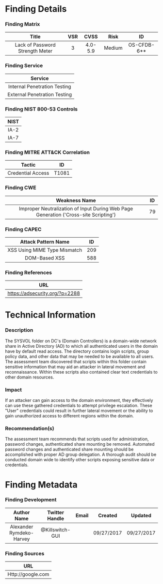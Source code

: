 # Finding Details 

### Finding Matrix
|Title  | VSR  |  CVSS  | Risk | ID |
|:--------------------------------:|:--:|:--------:|:-------:|:-----------:|
| Lack of Password Strength Meter  |  3 |  4.0-5.9 | Medium  | OS-CFDB-6** |

### Finding Service
| Service  |
|:-----------------------------:|
| Internal Penetration Testing  |
| External Penetration Testing  |

### Finding NIST 800-53 Controls
| NIST  |
|:-----:|
| IA-2  |
  IA-7  |

### Finding MITRE ATT&CK Correlation
| Tactic | ID |
|:-----------------:|:-----:|
| Credential Access | T1081 |

### Finding CWE
| Weakness Name | ID |
|:------------------------------------------------------------------------------------:|:--:|
| Improper Neutralization of Input During Web Page Generation ('Cross-site Scripting') | 79 |

### Finding CAPEC
| Attack Pattern Name | ID |
|:----------------------------:|:---:|
| XSS Using MIME Type Mismatch | 209 |
| DOM-Based XSS | 588 |

### Finding References
| URL |
|:------------------------------:|
| https://adsecurity.org/?p=2288 |
 
# Technical Information

### Description 
The SYSVOL folder on DC's (Domain Controllers) is a domain-wide network share in Active Directory (AD) to which all authenticated users in the domain have by default read access. The directory contains login scripts, group policy data, and other data that may be needed to be available to all users. The assessment team discovered that scripts within this folder contain sensitive information that may aid an attacker in lateral movement and reconnaissance.  Within these scripts also contained clear text credentials to other domain resources.

### Impact
If an attacker can gain access to the domain environment, they effectively can use these gathered credentials to attempt privilege escalation. These "User" credentials could result in further lateral movement or the ability to gain unauthorized access to different regions within the domain.

### Recommendation(s)
The assessment team recommends that scripts used for administration, password changes, authenticated share mounting be removed. Automated password changes and authenticated share mounting should be accomplished with proper AD group delegation. A thorough audit should be conducted domain wide to identify other scripts exposing sensitive data or credentials.  

# Finding Metadata
### Finding Development
| Author Name | Twitter Handle | Email | Created | Updated |
|:-:|:-:|:-:|:-:|:-:|
| Alexander Rymdeko-Harvey | @Killswitch-GUI |  | 09/27/2017 | 09/27/2017 |

### Finding Sources
| URL | 
|:-:|
| Http://google.com |
